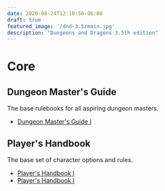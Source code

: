 ```yaml
---
date: 2020-08-24T12:10:56-06:00
draft: true
featured_image: '/dnd-3.5/main.jpg'
description: "Dungeons and Dragons 3.5th edition"
---
```


# Core

## Dungeon Master's Guide

The base rulebooks for all aspiring dungeon masters.
- [Dungeon Master's Guide I](DungeonMastersGuide.pdf)

## Player's Handbook

The base set of character options and rules.
- [Player's Handbook I](PlayersHandbook.pdf)
- [Player's Handbook I](PlayersHandbookII.pdf)